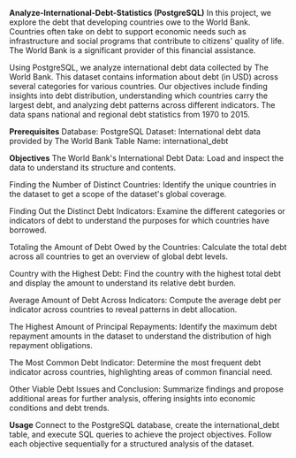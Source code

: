 **Analyze-International-Debt-Statistics (PostgreSQL)**
In this project, we explore the debt that developing countries owe to the World Bank. Countries often take on debt to support economic needs such as infrastructure and social programs that contribute to citizens' quality of life. The World Bank is a significant provider of this financial assistance.

Using PostgreSQL, we analyze international debt data collected by The World Bank. This dataset contains information about debt (in USD) across several categories for various countries. Our objectives include finding insights into debt distribution, understanding which countries carry the largest debt, and analyzing debt patterns across different indicators. The data spans national and regional debt statistics from 1970 to 2015.

**Prerequisites**
Database: PostgreSQL
Dataset: International debt data provided by The World Bank
Table Name: international_debt

**Objectives**
The World Bank's International Debt Data: Load and inspect the data to understand its structure and contents.

Finding the Number of Distinct Countries: Identify the unique countries in the dataset to get a scope of the dataset's global coverage.

Finding Out the Distinct Debt Indicators: Examine the different categories or indicators of debt to understand the purposes for which countries have borrowed.

Totaling the Amount of Debt Owed by the Countries: Calculate the total debt across all countries to get an overview of global debt levels.

Country with the Highest Debt: Find the country with the highest total debt and display the amount to understand its relative debt burden.

Average Amount of Debt Across Indicators: Compute the average debt per indicator across countries to reveal patterns in debt allocation.

The Highest Amount of Principal Repayments: Identify the maximum debt repayment amounts in the dataset to understand the distribution of high repayment obligations.

The Most Common Debt Indicator: Determine the most frequent debt indicator across countries, highlighting areas of common financial need.

Other Viable Debt Issues and Conclusion: Summarize findings and propose additional areas for further analysis, offering insights into economic conditions and debt trends.

**Usage**
Connect to the PostgreSQL database, create the international_debt table, and execute SQL queries to achieve the project objectives. Follow each objective sequentially for a structured analysis of the dataset.



